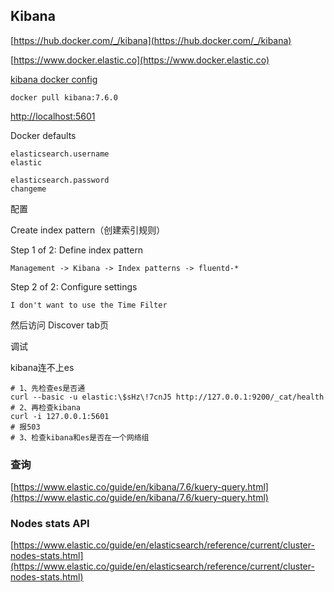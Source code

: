 ## Kibana

[https://hub.docker.com/_/kibana](https://hub.docker.com/_/kibana)

[https://www.docker.elastic.co](https://www.docker.elastic.co)

[kibana docker config](https://www.elastic.co/guide/en/kibana/current/docker.html#bind-mount-config)

```
docker pull kibana:7.6.0
```

[http://localhost:5601](http://localhost:5601)


Docker defaults
```
elasticsearch.username
elastic

elasticsearch.password
changeme
```

配置

Create index pattern（创建索引规则）

Step 1 of 2: Define index pattern
```
Management -> Kibana -> Index patterns -> fluentd-*
```

Step 2 of 2: Configure settings
```
I don't want to use the Time Filter
```

然后访问 Discover tab页

 
调试

kibana连不上es
```
# 1、先检查es是否通
curl --basic -u elastic:\$sHz\!7cnJ5 http://127.0.0.1:9200/_cat/health
# 2、再检查kibana
curl -i 127.0.0.1:5601
# 报503
# 3、检查kibana和es是否在一个网络组
```

### 查询

[https://www.elastic.co/guide/en/kibana/7.6/kuery-query.html](https://www.elastic.co/guide/en/kibana/7.6/kuery-query.html)


### Nodes stats API

[https://www.elastic.co/guide/en/elasticsearch/reference/current/cluster-nodes-stats.html](https://www.elastic.co/guide/en/elasticsearch/reference/current/cluster-nodes-stats.html)
